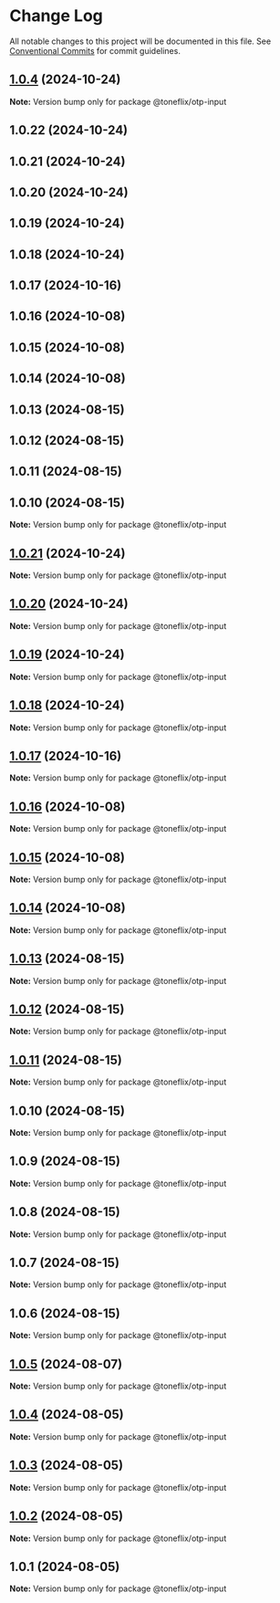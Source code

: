 # Change Log

All notable changes to this project will be documented in this file.
See [Conventional Commits](https://conventionalcommits.org) for commit guidelines.

## [1.0.4](https://github.com/toneflix/vue-component-pack/compare/@toneflix/otp-input@1.0.22...@toneflix/otp-input@1.0.4) (2024-10-24)

**Note:** Version bump only for package @toneflix/otp-input

## 1.0.22 (2024-10-24)

## 1.0.21 (2024-10-24)

## 1.0.20 (2024-10-24)

## 1.0.19 (2024-10-24)

## 1.0.18 (2024-10-24)

## 1.0.17 (2024-10-16)

## 1.0.16 (2024-10-08)

## 1.0.15 (2024-10-08)

## 1.0.14 (2024-10-08)

## 1.0.13 (2024-08-15)

## 1.0.12 (2024-08-15)

## 1.0.11 (2024-08-15)

## 1.0.10 (2024-08-15)

**Note:** Version bump only for package @toneflix/otp-input

## [1.0.21](https://github.com/toneflix/vue-component-pack/compare/1.0.20...1.0.21) (2024-10-24)

**Note:** Version bump only for package @toneflix/otp-input

## [1.0.20](https://github.com/toneflix/vue-component-pack/compare/1.0.19...1.0.20) (2024-10-24)

**Note:** Version bump only for package @toneflix/otp-input

## [1.0.19](https://github.com/toneflix/vue-component-pack/compare/1.0.18...1.0.19) (2024-10-24)

**Note:** Version bump only for package @toneflix/otp-input

## [1.0.18](https://github.com/toneflix/vue-component-pack/compare/1.0.17...1.0.18) (2024-10-24)

**Note:** Version bump only for package @toneflix/otp-input

## [1.0.17](https://github.com/toneflix/vue-component-pack/compare/1.0.16...1.0.17) (2024-10-16)

**Note:** Version bump only for package @toneflix/otp-input

## [1.0.16](https://github.com/toneflix/vue-component-pack/compare/1.0.15...1.0.16) (2024-10-08)

**Note:** Version bump only for package @toneflix/otp-input

## [1.0.15](https://github.com/toneflix/vue-component-pack/compare/1.0.14...1.0.15) (2024-10-08)

**Note:** Version bump only for package @toneflix/otp-input

## [1.0.14](https://github.com/toneflix/vue-component-pack/compare/1.0.13...1.0.14) (2024-10-08)

**Note:** Version bump only for package @toneflix/otp-input

## [1.0.13](https://github.com/toneflix/vue-component-pack/compare/1.0.12...1.0.13) (2024-08-15)

**Note:** Version bump only for package @toneflix/otp-input

## [1.0.12](https://github.com/toneflix/vue-component-pack/compare/1.0.11...1.0.12) (2024-08-15)

**Note:** Version bump only for package @toneflix/otp-input

## [1.0.11](https://github.com/toneflix/vue-component-pack/compare/1.0.10...1.0.11) (2024-08-15)

**Note:** Version bump only for package @toneflix/otp-input

## 1.0.10 (2024-08-15)

**Note:** Version bump only for package @toneflix/otp-input

## 1.0.9 (2024-08-15)

**Note:** Version bump only for package @toneflix/otp-input

## 1.0.8 (2024-08-15)

**Note:** Version bump only for package @toneflix/otp-input

## 1.0.7 (2024-08-15)

**Note:** Version bump only for package @toneflix/otp-input

## 1.0.6 (2024-08-15)

**Note:** Version bump only for package @toneflix/otp-input

## [1.0.5](https://github.com/toneflix/vue-component-pack/compare/1.0.4...1.0.5) (2024-08-07)

**Note:** Version bump only for package @toneflix/otp-input

## [1.0.4](https://github.com/toneflix/vue-component-pack/compare/1.0.3...1.0.4) (2024-08-05)

**Note:** Version bump only for package @toneflix/otp-input

## [1.0.3](https://github.com/toneflix/vue-component-pack/compare/1.0.2...1.0.3) (2024-08-05)

**Note:** Version bump only for package @toneflix/otp-input

## [1.0.2](https://github.com/toneflix/vue-component-pack/compare/1.0.1...1.0.2) (2024-08-05)

**Note:** Version bump only for package @toneflix/otp-input

## 1.0.1 (2024-08-05)

**Note:** Version bump only for package @toneflix/otp-input
